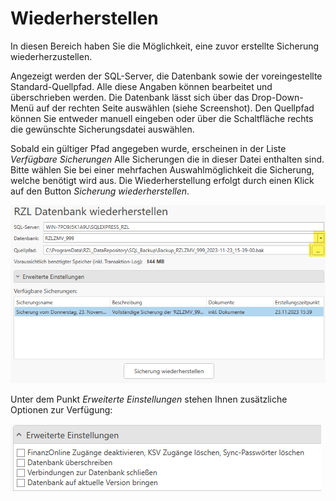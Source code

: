 # Wiederherstellen

In diesen Bereich haben Sie die Möglichkeit, eine zuvor erstellte Sicherung
wiederherzustellen.

Angezeigt werden der SQL-Server, die Datenbank sowie der voreingestellte
Standard-Quellpfad. Alle diese Angaben können bearbeitet und überschrieben
werden. Die Datenbank lässt sich über das Drop-Down-Menü auf der rechten
Seite auswählen (siehe Screenshot). Den Quellpfad können Sie entweder
manuell eingeben oder über die Schaltfläche rechts die gewünschte
Sicherungsdatei auswählen.

Sobald ein gültiger Pfad angegeben wurde, erscheinen in der Liste
*Verfügbare Sicherungen* Alle Sicherungen die in dieser Datei enthalten sind. 
Bitte wählen Sie bei einer mehrfachen Auswahlmöglichkeit die Sicherung, welche benötigt wird aus.
Die Wiederherstellung erfolgt durch einen Klick auf den Button *Sicherung wiederherstellen*.

![RZL Datenbank wiederherstellen](img/Wiederherstellen_SicherungWiederherstellen.png)

Unter dem Punkt *Erweiterte Einstellungen* stehen Ihnen zusätzliche
Optionen zur Verfügung:

![RZL Datenbank wiederherstellen - erweiterte Einstellungen](img/Wiederherstellen_ErweiterteEinstellungen.png)
